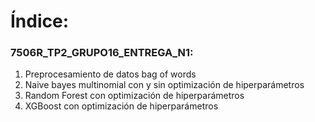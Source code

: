# Índice:

### 7506R_TP2_GRUPO16_ENTREGA_N1:

1. Preprocesamiento de datos bag of words
2. Naive bayes multinomial con y sin optimización de hiperparámetros
3. Random Forest con optimización de hiperparámetros
4. XGBoost con optimización de hiperparámetros